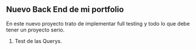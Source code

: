 ## Nuevo Back End de mi portfolio

En este nuevo proyecto trato de implementar full testing y todo lo que debe tener un proyecto serio.

1. Test de las Querys.